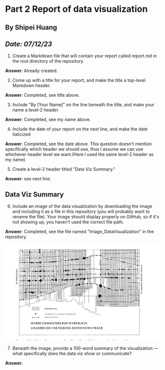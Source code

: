 # Part 2 Report of data visualization
## By Shipei Huang
## *Date: 07/12/23*


1. Create a Markdown file that will contain your report called report.md in the root directory of the repository.

**Answer**: Already created.

2. Come up with a title for your report, and make the title a top-level Markdown header.

**Answer**: Completed, see title above.

3. Include "By [Your Name]" on the line beneath the title, and make your name a level-2 header.

**Answer**: Completed, see my name above.

4. Include the date of your report on the next line, and make the date italicized

**Answer**: Completed, see the date above. This question doesn't mention specifically which header we should use, thus I assume we can use whichever header level we want.(Here I used the same level-2 header as my name)

5. Create a level-2 header titled "Data Viz Summary."

**Answer**: see next line:
## Data Viz Summary

6. Include an image of the data visualization by downloading the image and including it as a file in this repository (you will probably want to rename the file). Your image should display properly on GitHub, so if it's not showing up, you haven't used the correct file path.

**Answer**: Completed, see the file named "Image_DataVisualization" in the repository.

![Image](Image_DataVisualization.png)

7. Beneath the image, provide a 100-word summary of the visualization — what specifically does the data viz show or communicate?

**Answer**:
